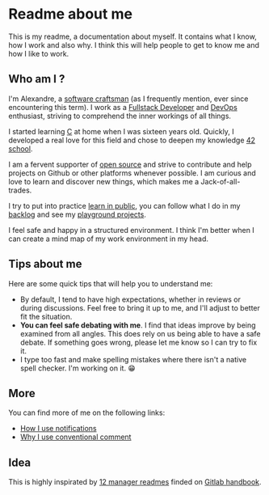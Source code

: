 # Readme about me

This is my readme, a documentation about myself. It contains what I know, how I
work and also why. I think this will help people to get to know me and how I like
to work.

## Who am I ?

I'm Alexandre, a [software craftsman](https://en.wikipedia.org/wiki/Software_craftsmanship)
(as I frequently mention, ever since encountering this term). I work as a
[Fullstack Developer](https://www.w3schools.com/whatis/whatis_fullstack.asp) and
[DevOps](https://en.wikipedia.org/wiki/DevOps) enthusiast, striving to
comprehend the inner workings of all things.

I started learning [C](https://en.wikipedia.org/wiki/C_(programming_language))
at home when I was sixteen years old. Quickly, I developed
a real love for this field and chose to deepen my knowledge [42 school](https://42.fr/).

I am a fervent supporter of
[open source](https://en.wikipedia.org/wiki/Open_source) and strive to
contribute and help projects on Github or other platforms whenever possible. I
am curious and love to learn and discover new things, which makes me a
Jack-of-all-trades.

I try to put into practice [learn in public](https://www.swyx.io/learn-in-public),
you can follow what I do in my [backlog](https://github.com/Its-Alex/backlog/issues) and
see my [playground projects](https://github.com/Its-Alex?tab=repositories&q=playground).

I feel safe and happy in a structured environment. I think I'm better when I
can create a mind map of my work environment in my head.

## Tips about me

Here are some quick tips that will help you to understand me:

- By default, I tend to have high expectations, whether in reviews or during
  discussions. Feel free to bring it up to me, and I'll adjust to better fit the situation.
- **You can feel safe debating with me**. I find that ideas improve by being
  examined from all angles. This does rely on us being able to have a
  safe debate. If something goes wrong, please let me know so I can try to fix it.
- I type too fast and make spelling mistakes where there isn't a native spell
  checker. I'm working on it. 😁

## More

You can find more of me on the following links:

- [How I use notifications](/how-i-use-notifications.md)
- [Why I use conventional comment](/why-i-use-conventional-comment.md)

## Idea

This is highly inspirated by
[12 manager readmes](https://hackernoon.com/12-manager-readmes-from-silicon-valleys-top-tech-companies-26588a660afe)
finded on [Gitlab handbook](https://about.gitlab.com/handbook/).